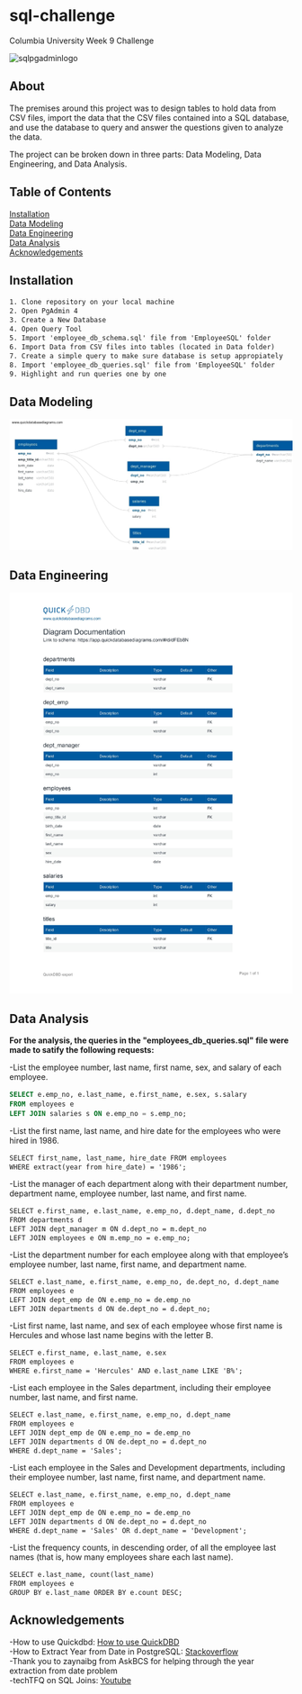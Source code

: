# sql-challenge
Columbia University Week 9 Challenge

![sqlpgadminlogo](https://i.redd.it/9l7b4wp2vjab1.png)


## About 
The premises around this project was to design tables to hold data from CSV files, import the data that the CSV files contained into a SQL database, and use the database to query and answer the questions given to analyze the data.

The project can be broken down in three parts: Data Modeling, Data Engineering, and Data Analysis. 

## Table of Contents
[Installation](#installation)  
[Data Modeling](#data-modeling)  
[Data Engineering](#data-engineering)  
[Data Analysis](#data-analysis)  
[Acknowledgements](#acknowledgements)  



## Installation 
    1. Clone repository on your local machine
    2. Open PgAdmin 4
    3. Create a New Database
    4. Open Query Tool
    5. Import 'employee_db_schema.sql' file from 'EmployeeSQL' folder
    6. Import Data from CSV files into tables (located in Data folder)
    7. Create a simple query to make sure database is setup appropiately
    8. Import 'employee_db_queries.sql' file from 'EmployeeSQL' folder
    9. Highlight and run queries one by one


## Data Modeling

![Data Map](EmployeeSQL/data/QuickDBD-export-4.jpg)


## Data Engineering

![Data Types](EmployeeSQL/data/QuickDBD-export-3.jpg)

## Data Analysis
**For the analysis, the queries in the "employees_db_queries.sql" file were made to satify the following requests:**  

-List the employee number, last name, first name, sex, and salary of each employee.  
``` SQL
SELECT e.emp_no, e.last_name, e.first_name, e.sex, s.salary  
FROM employees e  
LEFT JOIN salaries s ON e.emp_no = s.emp_no;  
```
-List the first name, last name, and hire date for the employees who were hired in 1986.  
```
SELECT first_name, last_name, hire_date FROM employees  
WHERE extract(year from hire_date) = '1986'; 
``` 
-List the manager of each department along with their department number, department name, employee number, last name, and first name.  
```
SELECT e.first_name, e.last_name, e.emp_no, d.dept_name, d.dept_no   
FROM departments d  
LEFT JOIN dept_manager m ON d.dept_no = m.dept_no  
LEFT JOIN employees e ON m.emp_no = e.emp_no; 
```
 
-List the department number for each employee along with that employee’s employee number, last name, first name, and department name.  
```
SELECT e.last_name, e.first_name, e.emp_no, de.dept_no, d.dept_name  
FROM employees e    
LEFT JOIN dept_emp de ON e.emp_no = de.emp_no  
LEFT JOIN departments d ON de.dept_no = d.dept_no;  
```  

-List first name, last name, and sex of each employee whose first name is Hercules and whose last name begins with the letter B.  
```
SELECT e.first_name, e.last_name, e.sex  
FROM employees e  
WHERE e.first_name = 'Hercules' AND e.last_name LIKE 'B%';  
```

-List each employee in the Sales department, including their employee number, last name, and first name.  
```
SELECT e.last_name, e.first_name, e.emp_no, d.dept_name  
FROM employees e  
LEFT JOIN dept_emp de ON e.emp_no = de.emp_no  
LEFT JOIN departments d ON de.dept_no = d.dept_no  
WHERE d.dept_name = 'Sales';  
``` 

-List each employee in the Sales and Development departments, including their employee number, last name, first name, and department name.  
```
SELECT e.last_name, e.first_name, e.emp_no, d.dept_name  
FROM employees e  
LEFT JOIN dept_emp de ON e.emp_no = de.emp_no  
LEFT JOIN departments d ON de.dept_no = d.dept_no  
WHERE d.dept_name = 'Sales' OR d.dept_name = 'Development';  
``` 
 
-List the frequency counts, in descending order, of all the employee last names (that is, how many employees share each last name).  
```
SELECT e.last_name, count(last_name)  
FROM employees e  
GROUP BY e.last_name ORDER BY e.count DESC;  
```  

    
## Acknowledgements

-How to use Quickdbd: [How to use QuickDBD](https://www.youtube.com/watch?v=dR5lPbGLY84)\
-How to Extract Year from Date in PostgreSQL: [Stackoverflow](https://stackoverflow.com/questions/36203613/how-to-extract-year-from-date-in-postgresql)\
-Thank you to zaynaibg from AskBCS for helping through the year extraction from date problem\
-techTFQ on SQL Joins: [Youtube](https://www.youtube.com/watch?v=0OQJDd3QqQM)
